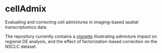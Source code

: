 # cellAdmix

Evaluating and correcting cell admixtures in imaging-based spatial transcriptomics data.

The repository currently contains a [vignette](https://nbviewer.org/github/kharchenkolab/cellAdmix/blob/main/vignettes/NSCLC_tutorial.ipynb) illustrating admixture impact on regional DE analysis, and the effect of factorization-based correction on the NSCLC dataset.
